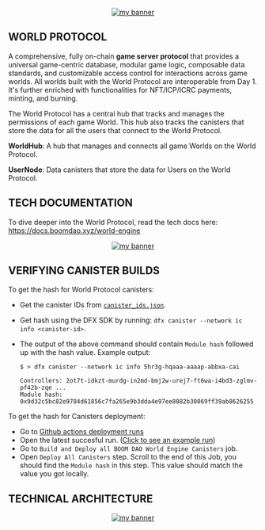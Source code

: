 <p align="center">
  <a href="logo" target="_blank" rel="noreferrer"><img src="https://github.com/BoomDAO/game-launcher/assets/29381374/875537bb-f9d4-4594-84e0-a7375ce46213" alt="my banner"></a>
</p>

## WORLD PROTOCOL

A comprehensive, fully on-chain **game server protocol** that provides a universal game-centric database, modular game logic, composable data standards, and customizable access control for interactions across game worlds. All worlds built with the World Protocol are interoperable from Day 1. It's further enriched with functionalities for NFT/ICP/ICRC payments, minting, and burning.

The World Protocol has a central hub that tracks and manages the permissions of each game World. This hub also tracks the canisters that store the data for all the users that connect to the World Protocol.

**WorldHub**: A hub that manages and connects all game Worlds on the World Protocol.

**UserNode**: Data canisters that store the data for Users on the World Protocol.

## TECH DOCUMENTATION

To dive deeper into the World Protocol, read the tech docs here: https://docs.boomdao.xyz/world-engine

<p align="center">
  <a href="logo" target="_blank" rel="noreferrer"><img src="https://github.com/BoomDAO/world-engine/assets/29381374/40c77572-9ce7-4b01-9c26-9b167a82c5ee" alt="my banner"></a>
</p>

## VERIFYING CANISTER BUILDS

To get the hash for World Protocol canisters:

- Get the canister IDs from [`canister_ids.json`](https://github.com/BoomDAO/world-engine/blob/main/canister_ids.json).
- Get hash using the DFX SDK by running: `dfx canister --network ic info <canister-id>`.

- The output of the above command should contain `Module hash` followed up with the hash value. Example output:

  ```
  $ > dfx canister --network ic info 5hr3g-hqaaa-aaaap-abbxa-cai

  Controllers: 2ot7t-idkzt-murdg-in2md-bmj2w-urej7-ft6wa-i4bd3-zglmv-pf42b-zqe ...
  Module hash: 0x9d32c5bc82e9784d61856c7fa265e9b3dda4e97ee8082b30069ff39ab8626255
  ```
To get the hash for Canisters deployment:

- Go to [Github actions deployment runs](https://github.com/BoomDAO/world-engine/actions)
- Open the latest succesful run. ([Click to see an example run](https://github.com/BoomDAO/world-engine/actions/runs/5630551731))
- Go to `Build and Deploy all BOOM DAO World Engine Canisters` job.
- Open `Deploy All Canisters` step. Scroll to the end of this Job, you should find the `Module hash` in this step. This value should match the value you got locally. 

## TECHNICAL ARCHITECTURE

<p align="center">
  <a href="logo" target="_blank" rel="noreferrer"><img src="https://github.com/BoomDAO/world-engine/assets/29381374/dee5d2ce-ec63-4d8a-be20-0b27d3bce407" alt="my banner"></a>
</p>
